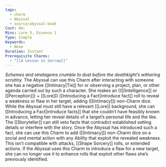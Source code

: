 ```yaml
---
tags:
  - charm
  - Abyssal
  - source/abyssal-book
Cost: 4m; 
Mins: Lore 5, Essence 1
Type: Simple
Keywords:
  - None
Duration: Instant
Prerequisite Charms:
  - "[[A Lesson in Sorrow]]"
---
```

*Schemes and stratagems crumble to dust before the deathkight’s withering scrutiny.*
The Abyssal can use this Charm after interacting with someone she has a negative [[Intimacy|Tie]] for or observing a project, plan, or other agenda carried out by such a character. She makes an ({[[Intelligence]] or [[Perception]]} + [[Lore]]) [[Introducing a Fact|introduce fact]] roll to reveal a weakness or flaw in her target, adding ([[Intimacy]]) non-Charm dice.
While the Abyssal must still have a relevant [[Lore]] background, she can [[Introducing a Fact|introduce facts]] that she couldn’t have feasibly known in advance, letting her reveal details of a target’s personal life and the like. The [[Storyteller]] can still veto facts that contradict established setting details or interfere with the story.
Once the Abyssal has introduced such a fact, she can use this Charm to add ([[Intimacy]]) non-Charm dice on a social and mental action with any Ability that exploit the revealed weakness. This isn’t compatible with attacks, [[Shape Sorcery]] rolls, or extended actions.
If the Abyssal uses this Charm to introduce a flaw for a new target, she can no longer use it to enhance rolls that exploit other flaws she’s previously identified.